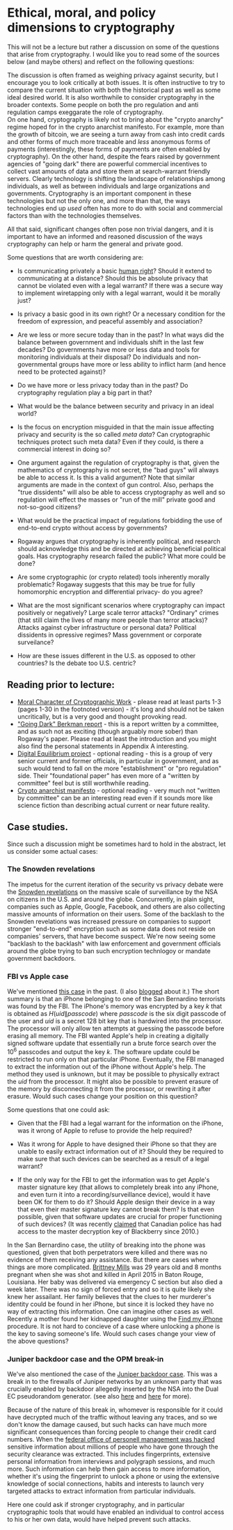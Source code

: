 # Ethical, moral, and policy dimensions to cryptography



This will not be a lecture but rather a discussion on some of the questions that arise from cryptography.
I would like you to read some of the sources below (and maybe others) and reflect on the following questions:

The discussion is often framed as weighing privacy against security, but I encourage you to look critically at both issues.
It is often instructive to try to compare the current situation with both the historical past as well as some ideal desired world.
It is also worthwhile to consider cryptography in the broader contexts.
Some people on both the pro regulation and anti regulation camps exeggarate the role of cryptography.  
On one hand, cryptography is likely not to bring about the "crypto anarchy" regime hoped for in the crypto anarchist manifesto.
For example, more than the growth of bitcoin, we are seeing a turn away from cash into credit cards and other forms of much more traceable and _less_ anonymous forms of payments (interestingly, these forms of payments are often enabled by cryptography).
On the other hand, despite the fears raised by government agencies of "going dark" there are powerful commercial incentives to collect vast amounts of data and store them at search-warrant friendly servers.
Clearly technology is shifting the landscape of relationships among individuals, as well as between individuals and large organizations and governments.
Cryptography is an important component in these technologies but not the only one, and more than that, the ways technologies end up _used_ often has more to  do with social and commercial factors than with the technologies themselves.

All that said, significant changes often pose non trivial dangers, and it is important to have an informed and reasoned discussion of the ways cryptography can help or harm the general and private good.

Some questions that are worth considering are:

* Is communicating privately a basic [human right](http://www.un.org/en/universal-declaration-human-rights/)? Should it extend to communicating at a distance? Should this be absolute privacy that cannot be violated even with a legal warrant? If there was a secure way to implement wiretapping only with a legal warrant, would it be morally just?

* Is privacy a basic good in its own right? Or a necessary condition for the freedom of expression, and peaceful assembly and association?

* Are we less or more secure today than in the past? In what ways did the balance between government and individuals shift in the last few decades? Do  governments have more or less data and tools for monitoring individuals at their disposal? Do individuals and non-governmental groups have more or less ability to inflict harm (and hence need to be protected against)?

* Do we have more or less privacy today than in the past? Do cryptography regulation play a big part in that?

* What would be the balance between security and privacy in an ideal world?

* Is the focus on encryption misguided in that the main issue affecting privacy and security is the so called _meta data_?  Can cryptographic techniques protect such meta data? Even if they could, is there a commercial interest in doing so?

* One argument against the regulation of cryptography is that, given the mathematics of cryptography is not secret, the "bad guys" will always be able to access it. Is this a valid argument? Note that similar arguments are made in the context of gun control. Also,  perhaps the "true dissidents" will also be able to access cryptography as well and so regulation will effect the masses or "run of the mill" private good and not-so-good citizens?  

* What would be the practical impact of regulations forbidding the use of end-to-end crypto without access by governments?

* Rogaway argues that cryptography is inherently political, and research should acknowledge this and be directed at achieving beneficial political goals. Has cryptography research failed the public? What more could be done?

* Are some cryptographic (or crypto related) tools inherently morally problematic? Rogaway suggests that this may be true for fully homomorphic encryption and differential privacy- do you agree?

* What are the most significant scenarios where cryptography can impact positively or negatively? Large scale terror attacks? "Ordinary" crimes (that still claim the lives of many more people than terror attacks)?  Attacks against cyber infrastructure or personal data? Political dissidents in opressive regimes? Mass government or corporate surveilance?

*  How are these issues different in the U.S. as opposed to other countries? Is the debate too U.S. centric?

## Reading prior to lecture:

* [Moral Character of Cryptographic Work](http://web.cs.ucdavis.edu/~rogaway/papers/moral.html) - please read at least parts 1-3 (pages 1-30 in the footnoted version) - it's long and should not be taken uncritically, but is a very good and thought provoking read.
*  ["Going Dark" Berkman report](http://cyber.law.harvard.edu/pubrelease/dont-panic/) - this is a report written by a committee, and as such not as exciting (though arguably more sober) than Rogaway's paper. Please read at least the introduction and you might also find the personal statements in Appendix A interesting.
* [Digital Equilibrium project](https://www.digitalequilibriumproject.com/home.html) - optional reading - this is a group of very senior current and former officials, in particular in government, and as such would tend to fall on the more "establishment" or "pro regulation" side. Their "foundational paper" has even more of a "written by committee" feel but is still worthwhile reading.
* [Crypto anarchist manifesto](http://www.activism.net/cypherpunk/crypto-anarchy.html) - optional reading - very much not "written by committee" can be an interesting read even if it sounds more like science fiction than describing actual current or near future reality.


## Case studies.

Since such a discussion might be sometimes hard to hold in the abstract, let us consider some actual cases:

### The Snowden revelations

The impetus for the current iteration of the security vs privacy debate were the [Snowden revelations](http://www.theguardian.com/us-news/the-nsa-files) on the massive scale of surveillance by the NSA on citizens in the U.S. and around the globe.
Concurrently, in plain sight, companies such as Apple, Google, Facebook, and others are also collecting massive amounts of information on their users.
Some of the backlash to the Snowden revelations was increased pressure on companies to support stronger "end-to-end" encryption such as some data does not reside on companies' servers, that have become suspect.
We're now seeing some "backlash to the backlash" with law enforcement and government officials around the globe trying to ban such encryption technlogoy or mandate government backdoors.


### FBI vs Apple case

We've mentioned [this case](http://www.npr.org/sections/thetwo-way/2016/02/17/467096705/apple-the-fbi-and-iphone-encryption-a-look-at-whats-at-stake) in the past. (I also [blogged](https://windowsontheory.org/2016/03/04/the-iphones-of-terrorists/) about it.) The short summary is that an iPhone belonging to one of the San Bernardino terrorists was found by the FBI.
The iPhone's memory was encrypted by a key $k$ that is obtained as $H(uid\|passcode)$ where $passcode$ is the six digit passcode of the user and $uid$ is a secret $128$ bit key that is hardwired into the processor.
The processor will only allow ten attempts at guessing the passcode before erasing all memory.
The FBI wanted Apple's help in creating a digitally signed software update that essentially run a brute force search over the $10^6$ passcodes and output the key $k$.
The software update could be restricted to run only on that particular iPhone.
Eventually, the FBI managed to extract the information out of the iPhone without Apple's help. The method they used is unknown, but it may be possible to physically extract the $uid$ from the processor.
It might also be possible to  prevent erasure of the memory by disconnecting it from the processor, or rewriting it after erasure.
Would such cases change your position on this question?

Some questions that one could ask:

* Given that the FBI had a legal warrant for the information on the iPhone, was it wrong of Apple to refuse to provide the help required?

* Was it wrong for Apple to have designed their iPhone so that they are unable to easily extract information out of it? Should they be required to make sure that such devices can be searched as a result of a legal warrant?

* If the only way for the FBI to get the information was to get Apple's master signature key (that allows to completely break into any iPhone, and even turn it into a recording/surveillance device), would it have been OK for them to do it? Should Apple design their device in a way that even their master signature key cannot break them? Is that even possible, given that software updates are crucial for proper functioning of such devices? (It was recently [claimed](http://www.theverge.com/2016/4/14/11434926/blackberry-encryption-master-key-broken-canada-rcmp-surveillance) that Canadian police has had access to the master decryption key of Blackberry since 2010.)


In the San Bernardino case, the utility of breaking into the phone was questioned, given that both perpetrators were killed and there was no evidence of them receiving any assistance.
But there are cases where things are more complicated.
[Brittney Mills](http://www.npr.org/sections/alltechconsidered/2016/03/30/472302719/mom-asks-who-will-unlock-her-murdered-daughters-iphone) was 29 years old and 8 months pregnant when she was shot and killed in April 2015 in Baton Rouge, Louisiana. Her baby was delivered via emergency C section but also died a week later.
There was no sign of forced entry and so it is quite likely she knew her assailant.
Her family believes that the clues to her murderer's identity could be found in her iPhone, but since it is locked they have no way of extracting this information.
One can imagine other cases as well.
Recently a mother found her kidnapped daughter using the [Find my iPhone](http://www.nbcnews.com/news/us-news/find-my-iphone-icloud-lead-cops-kidnapped-teen-n521486) procedure.
It is not hard to concieve of a case where unlocking a phone is the key to saving someone's life.
Would such cases change your view of the above questions?

### Juniper backdoor case and the OPM break-in

We've also mentioned the case of the [Juniper backdoor case](http://www.wired.com/2015/12/juniper-networks-hidden-backdoors-show-the-risk-of-government-backdoors/).
This was a  break in to the  firewalls of Juniper networks by an unknown party that  was crucially enabled by backdoor allegedly inserted by the NSA into the Dual EC pseudorandom generator.
(see also   [here](https://rpw.sh/blog/2015/12/21/the-backdoored-backdoor/)  and [here](http://blog.cryptographyengineering.com/2015/12/on-juniper-backdoor.html) for more).

Because of the nature of this break in, whomever is responsible for it could have decrypted much of the traffic without leaving any traces, and so we don't know the damage caused, but such hacks can have much more significant consequences than forcing people to change their credit card numbers.
When the [federal office of personell management was hacked](https://www.lawfareblog.com/why-opm-hack-far-worse-you-imagine) sensitive information about millions of people who have gone through the security clearance was extracted.
This includes fingerprints, extensive personal information from interviews and polygraph sessions, and much more.
Such information can help then gain access to more information, whether it's using the fingerprint to unlock a phone or using the extensive knowledge of social connections, habits and interests to launch very targeted attacks to extract information from particular individuals.

Here one could ask if stronger cryptography, and in particular cryptographic tools that would have enabled an individual to control access to his  or her own data, would have helped prevent such attacks.
